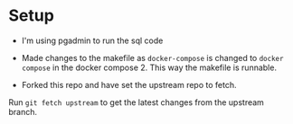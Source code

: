 # Setup 
- I'm using pgadmin to run the sql code

- Made changes to the makefile as `docker-compose` is changed to `docker compose` in the docker compose 2. This way the makefile is runnable.

- Forked this repo and have set the upstream repo to fetch.  

Run `git fetch upstream` to get the latest changes from the upstream branch.